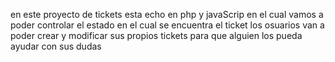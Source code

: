 en este proyecto de tickets esta echo en php y javaScrip en el cual vamos a poder controlar el estado en el cual se encuentra el ticket 
los osuarios van a poder crear y modificar sus propios tickets para que alguien los pueda ayudar con sus dudas
